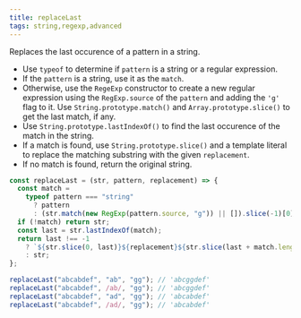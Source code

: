 ```yaml
---
title: replaceLast
tags: string,regexp,advanced
---
```


Replaces the last occurence of a pattern in a string.

- Use `typeof` to determine if `pattern` is a string or a regular expression.
- If the `pattern` is a string, use it as the `match`.
- Otherwise, use the `RegeExp` constructor to create a new regular expression using the `RegExp.source` of the `pattern` and adding the `'g'` flag to it. Use `String.prototype.match()` and `Array.prototype.slice()` to get the last match, if any.
- Use `String.prototype.lastIndexOf()` to find the last occurence of the match in the string.
- If a match is found, use `String.prototype.slice()` and a template literal to replace the matching substring with the given `replacement`.
- If no match is found, return the original string.

```js
const replaceLast = (str, pattern, replacement) => {
  const match =
    typeof pattern === "string"
      ? pattern
      : (str.match(new RegExp(pattern.source, "g")) || []).slice(-1)[0];
  if (!match) return str;
  const last = str.lastIndexOf(match);
  return last !== -1
    ? `${str.slice(0, last)}${replacement}${str.slice(last + match.length)}`
    : str;
};
```

```js
replaceLast("abcabdef", "ab", "gg"); // 'abcggdef'
replaceLast("abcabdef", /ab/, "gg"); // 'abcggdef'
replaceLast("abcabdef", "ad", "gg"); // 'abcabdef'
replaceLast("abcabdef", /ad/, "gg"); // 'abcabdef'
```
